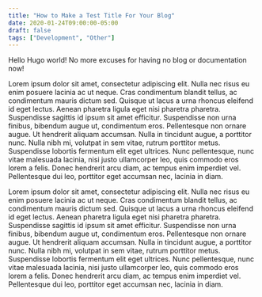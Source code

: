 ```yaml
---
title: "How to Make a Test Title For Your Blog"
date: 2020-01-24T09:00:00-05:00
draft: false
tags: ["Development", "Other"]
---
```


Hello Hugo world! No more excuses for having no blog or documentation now!

Lorem ipsum dolor sit amet, consectetur adipiscing elit. Nulla nec risus eu enim posuere lacinia ac ut neque. Cras condimentum blandit tellus, ac condimentum mauris dictum sed. Quisque ut lacus a urna rhoncus eleifend id eget lectus. Aenean pharetra ligula eget nisi pharetra pharetra. Suspendisse sagittis id ipsum sit amet efficitur. Suspendisse non urna finibus, bibendum augue ut, condimentum eros. Pellentesque non ornare augue. Ut hendrerit aliquam accumsan. Nulla in tincidunt augue, a porttitor nunc. Nulla nibh mi, volutpat in sem vitae, rutrum porttitor metus. Suspendisse lobortis fermentum elit eget ultrices. Nunc pellentesque, nunc vitae malesuada lacinia, nisi justo ullamcorper leo, quis commodo eros lorem a felis. Donec hendrerit arcu diam, ac tempus enim imperdiet vel. Pellentesque dui leo, porttitor eget accumsan nec, lacinia in diam.

Lorem ipsum dolor sit amet, consectetur adipiscing elit. Nulla nec risus eu enim posuere lacinia ac ut neque. Cras condimentum blandit tellus, ac condimentum mauris dictum sed. Quisque ut lacus a urna rhoncus eleifend id eget lectus. Aenean pharetra ligula eget nisi pharetra pharetra. Suspendisse sagittis id ipsum sit amet efficitur. Suspendisse non urna finibus, bibendum augue ut, condimentum eros. Pellentesque non ornare augue. Ut hendrerit aliquam accumsan. Nulla in tincidunt augue, a porttitor nunc. Nulla nibh mi, volutpat in sem vitae, rutrum porttitor metus. Suspendisse lobortis fermentum elit eget ultrices. Nunc pellentesque, nunc vitae malesuada lacinia, nisi justo ullamcorper leo, quis commodo eros lorem a felis. Donec hendrerit arcu diam, ac tempus enim imperdiet vel. Pellentesque dui leo, porttitor eget accumsan nec, lacinia in diam.